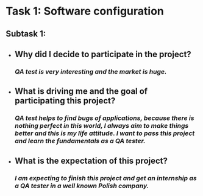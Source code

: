 # Task 1: Software configuration

## Subtask 1: 

* ## Why did I decide to participate in the project?
  ### *QA test is very interesting and the market is huge.*
* ## What is driving me and the goal of participating this project?
  ### *QA test helps to find bugs of applications, because there is nothing perfect in this world, I always aim to make things better and this is my life attitude. I want to pass this project and learn the fundamentals as a QA tester.*
* ## What is the expectation of this project?
  ### *I am expecting to finish this project and get an internship as a QA tester in a well known Polish company.*

